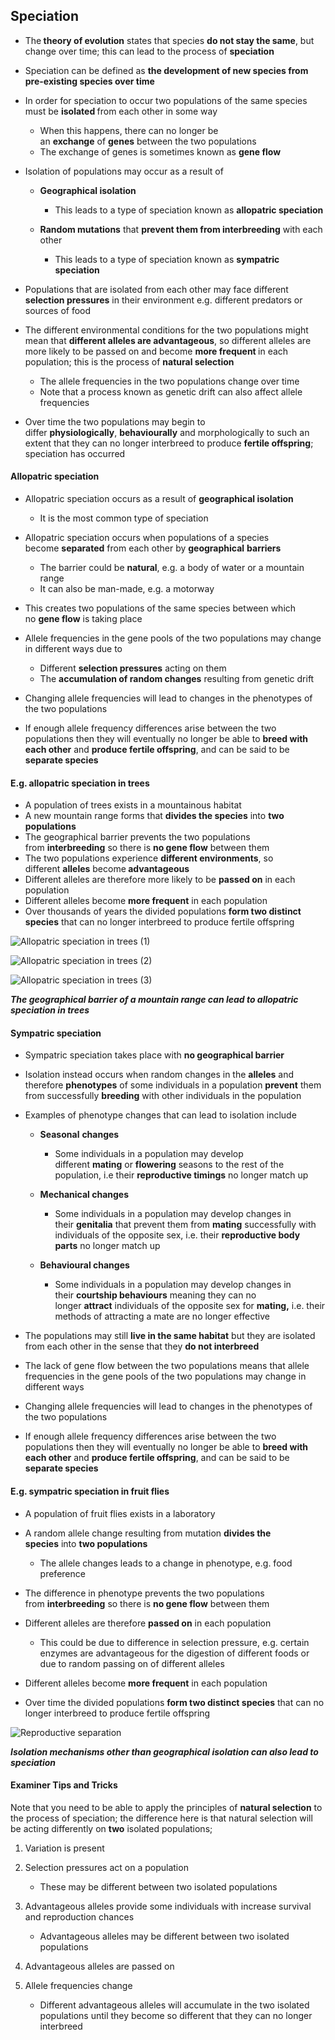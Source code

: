 Speciation
----------

* The<b> theory of evolution</b> states that species <b>do not stay the same</b>, but change over time; this can lead to the process of <b>speciation</b>
* Speciation can be defined as <b>the development of new species from pre-existing species over time</b>
* In order for speciation to occur two populations of the same species must be <b>isolated </b>from each other in some way

  + When this happens, there can no longer be an <b>exchange</b> of <b>genes</b> between the two populations
  + The exchange of genes is sometimes known as <b>gene flow</b>
* Isolation of populations may occur as a result of

  + <b>Geographical isolation</b>

    - This leads to a type of speciation known as <b>allopatric speciation</b>
  + <b>Random mutations</b> that <b>prevent them from interbreeding</b> with each other

    - This leads to a type of speciation known as <b>sympatric speciation</b>
* Populations that are isolated from each other may face different <b>selection pressures</b> in their environment e.g. different predators or sources of food
* The different environmental conditions for the two populations might mean that <b>different alleles are advantageous</b>, so different alleles are more likely to be passed on and become <b>more frequent </b>in each population; this is the process of <b>natural selection</b>

  + The allele frequencies in the two populations change over time
  + Note that a process known as genetic drift can also affect allele frequencies
* Over time the two populations may begin to differ <b>physiologically</b>, <b>behaviourally</b> and morphologically to such an extent that they can no longer interbreed to produce <b>fertile offspring</b>; speciation has occurred

#### Allopatric speciation

* Allopatric speciation occurs as a result of <b>geographical isolation</b>

  + It is the most common type of speciation
* Allopatric speciation occurs when populations of a species become <b>separated</b> from each other by <b>geographical</b> <b>barriers</b>

  + The barrier could be <b>natural</b>, e.g. a body of water or a mountain range
  + It can also be man-made, e.g. a motorway
* This creates two populations of the same species between which no <b>gene flow</b> is taking place
* Allele frequencies in the gene pools of the two populations may change in different ways due to

  + Different <b>selection pressures</b> acting on them
  + The <b>accumulation of random changes</b> resulting from genetic drift
* Changing allele frequencies will lead to changes in the phenotypes of the two populations
* If enough allele frequency differences arise between the two populations then they will eventually no longer be able to <b>breed with each other</b> and <b>produce fertile offspring</b>, and can be said to be <b>separate species</b>

#### E.g. allopatric speciation in trees

* A population of trees exists in a mountainous habitat
* A new mountain range forms that <b>divides the species</b> into <b>two populations</b>
* The geographical barrier prevents the two populations from <b>interbreeding</b> so there is <b>no gene flow</b> between them
* The two populations experience <b>different environments</b>, so different <b>alleles</b> become<b> advantageous</b>
* Different alleles are therefore more likely to be <b>passed on</b> in each population
* Different alleles become <b>more frequent</b> in each population
* Over thousands of years the divided populations <b>form two distinct species</b> that can no longer interbreed to produce fertile offspring

![Allopatric speciation in trees (1)](Allopatric-speciation-in-trees-1.png)

![Allopatric speciation in trees (2)](Allopatric-speciation-in-trees-2.png)

![Allopatric speciation in trees (3)](Allopatric-speciation-in-trees-3.png)

<i><b>The geographical barrier of a mountain range can lead to allopatric speciation in trees</b></i>

#### Sympatric speciation

* Sympatric speciation takes place with <b>no geographical barrier</b>
* Isolation instead occurs when random changes in the <b>alleles</b> and therefore <b>phenotypes</b> of some individuals in a population <b>prevent</b> them from successfully <b>breeding</b> with other individuals in the population
* Examples of phenotype changes that can lead to isolation include

  + <b>Seasonal</b> <b>changes</b>

    - Some individuals in a population may develop different <b>mating</b> or <b>flowering</b> seasons to the rest of the population, i.e their <b>reproductive timings</b> no longer match up
  + <b>Mechanical changes</b>

    - Some individuals in a population may develop changes in their <b>genitalia</b> that prevent them from <b>mating</b> successfully with individuals of the opposite sex, i.e. their <b>reproductive body parts</b> no longer match up
  + <b>Behavioural changes</b>

    - Some individuals in a population may develop changes in their <b>courtship behaviours</b> meaning they can no longer <b>attract</b> individuals of the opposite sex for <b>mating,</b> i.e. their methods of attracting a mate are no longer effective
* The populations may still <b>live in the same habitat</b> but they are isolated from each other in the sense that they <b>do not interbreed</b>
* The lack of gene flow between the two populations means that allele frequencies in the gene pools of the two populations may change in different ways
* Changing allele frequencies will lead to changes in the phenotypes of the two populations
* If enough allele frequency differences arise between the two populations then they will eventually no longer be able to <b>breed with each other</b> and <b>produce fertile offspring</b>, and can be said to be <b>separate species</b>

#### E.g. sympatric speciation in fruit flies

* A population of fruit flies exists in a laboratory
* A random allele change resulting from mutation <b>divides the species</b> into <b>two populations</b>

  + The allele changes leads to a change in phenotype, e.g. food preference
* The difference in phenotype prevents the two populations from <b>interbreeding</b> so there is <b>no gene flow</b> between them
* Different alleles are therefore <b>passed on</b> in each population

  + This could be due to difference in selection pressure, e.g. certain enzymes are advantageous for the digestion of different foods or due to random passing on of different alleles
* Different alleles become <b>more frequent</b> in each population
* Over time the divided populations <b>form two distinct species</b> that can no longer interbreed to produce fertile offspring

![Reproductive separation](Reproductive-separation.png)

<i><b>Isolation mechanisms other than geographical isolation can also lead to speciation</b></i>

#### Examiner Tips and Tricks

Note that you need to be able to apply the principles of <b>natural selection</b> to the process of speciation; the difference here is that natural selection will be acting differently on <b>two</b> isolated populations;

1. Variation is present
2. Selection pressures act on a population

   * These may be different between two isolated populations
3. Advantageous alleles provide some individuals with increase survival and reproduction chances

   * Advantageous alleles may be different between two isolated populations
4. Advantageous alleles are passed on
5. Allele frequencies change

   * Different advantageous alleles will accumulate in the two isolated populations until they become so different that they can no longer interbreed